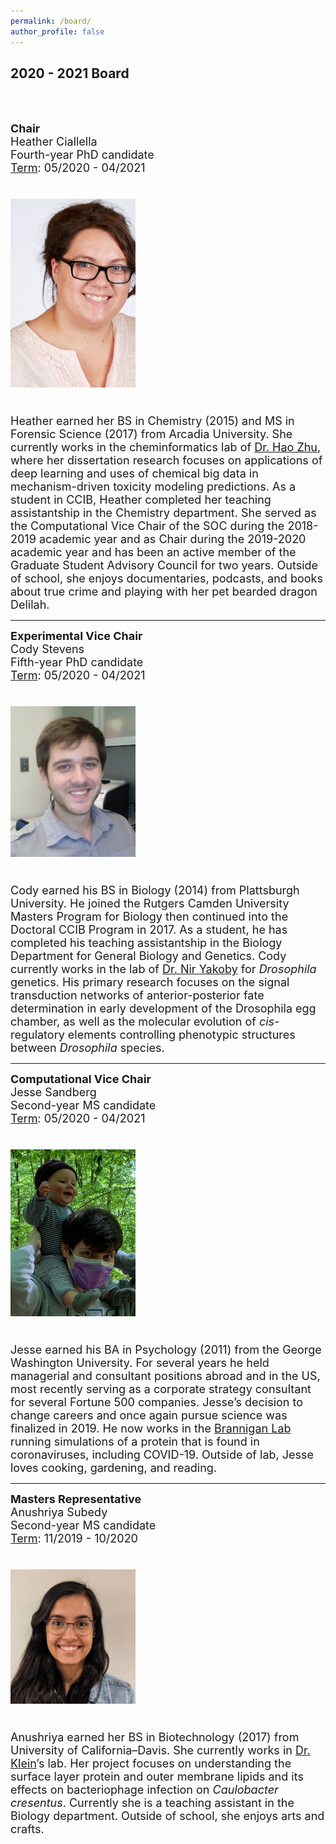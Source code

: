 ```yaml
---
permalink: /board/
author_profile: false
---
```


<p align="center">
  
<h2>2020 - 2021 Board</h2> <br /><br />

<font size="4"><b>Chair</b> <br />
Heather Ciallella <br />
Fourth-year PhD candidate <br />
<ins>Term</ins>: 05/2020 - 04/2021 <br /><br />
  
  <img src="https://github.com/ccib-social/ccib-social.github.io/blob/master/assets/images/heather_soc.jpg?raw=true" alt="Heather Ciallella" width="200" /> <br /><br />

Heather earned her BS in Chemistry (2015) and MS in Forensic Science (2017) from Arcadia University. She currently works in the cheminformatics lab of <a href="https://zhu.camden.rutgers.edu/">Dr. Hao Zhu</a>, where her dissertation research focuses on applications of deep learning and uses of chemical big data in mechanism-driven toxicity modeling predictions. As a student in CCIB, Heather completed her teaching assistantship in the Chemistry department. She served as the Computational Vice Chair of the SOC during the 2018-2019 academic year and as Chair during the 2019-2020 academic year and has been an active member of the Graduate Student Advisory Council for two years. Outside of school, she enjoys documentaries, podcasts, and books about true crime and playing with her pet bearded dragon Delilah.</font>

<hr>

<p align="center">

<font size="4"><b>Experimental Vice Chair</b> <br />
Cody Stevens <br />
Fifth-year PhD candidate <br />
<ins>Term</ins>: 05/2020 - 04/2021 <br /><br />

<img src="https://github.com/ccib-social/ccib-social.github.io/blob/master/assets/images/Cody-Stevens.jpg?raw=true" alt="Cody Stevens" width="200" /> <br /><br />

Cody earned his BS in Biology (2014) from Plattsburgh University. He joined the Rutgers Camden University Masters Program for Biology then continued into the Doctoral CCIB Program in 2017. As a student, he has completed his teaching assistantship in the Biology Department for General Biology and Genetics. Cody currently works in the lab of <a href="https://yakoby.camden.rutgers.edu/">Dr. Nir Yakoby</a> for <i>Drosophila</i> genetics. His primary research focuses on the signal transduction networks of anterior-posterior fate determination in early development of the Drosophila egg chamber, as well as the molecular evolution of <i>cis</i>-regulatory elements controlling phenotypic structures between <i>Drosophila</i> species.</font>

<hr>

<p align="center">

<font size="4"><b>Computational Vice Chair</b> <br />
Jesse Sandberg <br />
Second-year MS candidate <br />
<ins>Term</ins>: 05/2020 - 04/2021 <br /><br />

<img src="https://github.com/ccib-social/ccib-social.github.io/blob/master/assets/images/jesse.jpg?raw=true" alt="Jesse Sandberg" width="200" /> <br /><br />

Jesse earned his BA in Psychology (2011) from the George Washington University. For several years he held managerial and consultant positions abroad and in the US, most recently serving as a corporate strategy consultant for several Fortune 500 companies. Jesse’s decision to change careers and once again pursue science was finalized in 2019. He now works in the <a href="https://branniganlab.wordpress.com/">Brannigan Lab</a> running simulations of a protein that is found in coronaviruses, including COVID-19. Outside of lab, Jesse loves cooking, gardening, and reading.</font>

<hr>

<p align="center">
  
  <font size="4"><b>Masters Representative</b> <br />
  Anushriya Subedy <br />
  Second-year MS candidate <br />
  <ins>Term</ins>: 11/2019 - 10/2020 <br /><br />
  
  <img src="https://github.com/ccib-social/ccib-social.github.io/blob/master/assets/images/Shriya_soc.jpg?raw=true" alt="Anushriya Subedy" width="200" /> <br /><br />
  
  Anushriya earned her BS in Biotechnology (2017) from University of California–Davis. She currently works in <a href="https://ericklein.camden.rutgers.edu/">Dr. Klein</a>’s lab. Her project focuses on understanding the surface layer protein and outer membrane lipids and its effects on bacteriophage infection on <i>Caulobacter cresentus</i>. Currently she is a teaching assistant in the Biology department. Outside of school, she enjoys arts and crafts.</font>

</p>
